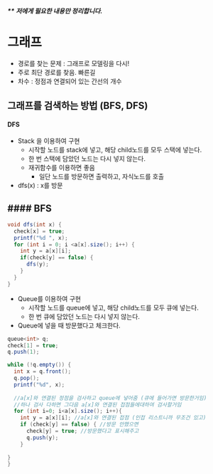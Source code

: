 ##### ** 저에게 필요한 내용만 정리합니다.

# 그래프

- 경로를 찾는 문제 : 그래프로 모델링을 다시!
- 주로 최단 경로를 찾음. 빠른길
- 차수 : 정점과 연결되어 있는 간선의 개수

## 그래프를 검색하는 방법 (BFS, DFS)

#### DFS

- Stack 을 이용하여 구현
  - 시작할 노드를 stack에 넣고, 해당 child노드를 모두 스택에 넣는다.
  - 한 번 스택에 담았던 노드는 다시 넣지 않는다.
  - 재귀함수를 이용하면 좋음
    - 일단 노드를 방문하면 출력하고, 자식노드를 호출
- dfs(x) : x를 방문

## #### BFS

```java
void dfs(int x) {
  check[x] = true;
  printf("%d ", x);
  for (int i = 0; i <a[x].size(); i++) {
    int y = a[x][i];
    if(check[y] == false) {
      dfs(y);
    }
  }
}
```
- Queue를 이용하여 구현
  - 시작할 노드를 queue에 넣고, 해당 child노드를 모두 큐에 넣는다.
  - 한 번 큐에 담았던 노드는 다시 넣지 않는다.
- Queue에 넣을 때 방문했다고 체크한다.

```java
queue<int> q;
check[1] = true; 
q.push(1);

while (!q.empty()) {
  int x = q.front(); 
  q.pop();
  printf("%d", x);
  
  //a[x]와 연결된 정점을 검사하고 queue에 넣어줌 (큐에 들어가면 방문한거임)
  //하나 검사 다하면 그다음 a[x]와 연결된 접점들에대하여 검사할거임
  for (int i=0; i<a[x].size(); i++){
    int y = a[x][i]; //a[x]와 연결된 접점 (인접 리스트니까 무조건 있고)
    if (check[y] == false) { //방문 안했으면
      check[y] = true; //방문했다고 표시해주고
      q.push(y);
    }
    
}
}
```

